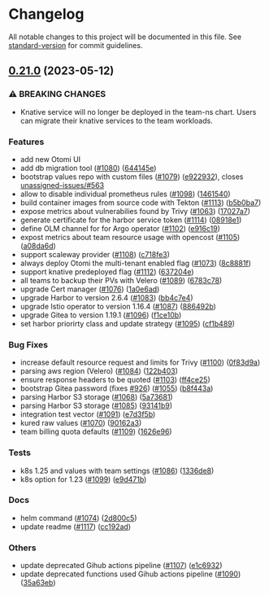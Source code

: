 # Changelog

All notable changes to this project will be documented in this file. See [standard-version](https://github.com/conventional-changelog/standard-version) for commit guidelines.

## [0.21.0](https://github.com/redkubes/otomi-core/compare/v0.20.0-pre...v0.21.0) (2023-05-12)


### ⚠ BREAKING CHANGES

* Knative service will no longer be deployed in the team-ns chart. Users can migrate
their knative services to the team workloads.

### Features
* add new Otomi UI
* add db migration tool ([#1080](https://github.com/redkubes/otomi-core/issues/1080)) ([644145e](https://github.com/redkubes/otomi-core/commit/644145ea43799ec66f0e7decc2257400d68ec6f1))
* bootstrap values repo with custom files ([#1079](https://github.com/redkubes/otomi-core/issues/1079)) ([e922932](https://github.com/redkubes/otomi-core/commit/e92293274f6730f57fbe4d204d8587cfd23c80c1)), closes [unassigned-issues/#563](https://github.com/unassigned-issues/otomi-core/issues/563)
* allow to disable individual prometheus rules ([#1098](https://github.com/redkubes/otomi-core/issues/1098)) ([1461540](https://github.com/redkubes/otomi-core/commit/146154025c5418493307c4b73b7e1bd26e8d670f))
* build container images from source code with Tekton ([#1113](https://github.com/redkubes/otomi-core/issues/1113)) ([b5b0ba7](https://github.com/redkubes/otomi-core/commit/b5b0ba763bd11f6ca1776728102377f35354c9c3))
* expose metrics about vulnerabilies found by Trivy ([#1063](https://github.com/redkubes/otomi-core/issues/1063)) ([17027a7](https://github.com/redkubes/otomi-core/commit/17027a78c7410b026e4ffaf7872aaadfc955ac7c))
* generate certificate for the harbor service token ([#1114](https://github.com/redkubes/otomi-core/issues/1114)) ([08918e1](https://github.com/redkubes/otomi-core/commit/08918e18be87004315716c4c10c1c1bf2beaf9fd))
* define OLM channel for for Argo operator ([#1102](https://github.com/redkubes/otomi-core/issues/1102)) ([e916c19](https://github.com/redkubes/otomi-core/commit/e916c19083ba9451a7094666ef0e4632f82804ee))
* expost metrics about team resource usage with opencost ([#1105](https://github.com/redkubes/otomi-core/issues/1105)) ([a08da6d](https://github.com/redkubes/otomi-core/commit/a08da6d3782353362fe7ac3da3ecfc981bcb0f9b))
* support scaleway provider ([#1108](https://github.com/redkubes/otomi-core/issues/1108)) ([c718fe3](https://github.com/redkubes/otomi-core/commit/c718fe32e239a4790688108772c0a0f620a2b059))
* always deploy Otomi the multi-tenant enabled flag ([#1073](https://github.com/redkubes/otomi-core/issues/1073)) ([8c8881f](https://github.com/redkubes/otomi-core/commit/8c8881fc23ebe9927c4ec217971fd01418d4bc14))
* support knative predeployed flag ([#1112](https://github.com/redkubes/otomi-core/issues/1112)) ([637204e](https://github.com/redkubes/otomi-core/commit/637204e1a29c009fd97945c9d1c7bafdc9c3698d))
* all teams to backup their PVs with Velero ([#1089](https://github.com/redkubes/otomi-core/issues/1089)) ([6783c78](https://github.com/redkubes/otomi-core/commit/6783c7895b856081efe4c35b13a0c9e4822cee6f))
* upgrade Cert manager ([#1076](https://github.com/redkubes/otomi-core/issues/1076)) ([1a0e6ad](https://github.com/redkubes/otomi-core/commit/1a0e6adc0b5d5ac0c011a7147ab2fdf000730e4c))
* upgrade Harbor to version 2.6.4 ([#1083](https://github.com/redkubes/otomi-core/issues/1083)) ([bb4c7e4](https://github.com/redkubes/otomi-core/commit/bb4c7e45ce88e4d56542775b930a2217c010a588))
* upgrade Istio operator to version 1.16.4 ([#1087](https://github.com/redkubes/otomi-core/issues/1087)) ([886492b](https://github.com/redkubes/otomi-core/commit/886492bc35a9c95aa113c47f3dadb1936691f559))
* upgrade Gitea to version 1.19.1 ([#1096](https://github.com/redkubes/otomi-core/issues/1096)) ([f1ce10b](https://github.com/redkubes/otomi-core/commit/f1ce10b3c02598906a38c2d85f835acd678531d8))
* set harbor priorirty class and update strategy ([#1095](https://github.com/redkubes/otomi-core/issues/1095)) ([cf1b489](https://github.com/redkubes/otomi-core/commit/cf1b489c5ffb3dfecdd4cbd0c84a6469a7adaa20))


### Bug Fixes

* increase default resource request and limits for Trivy ([#1100](https://github.com/redkubes/otomi-core/issues/1100)) ([0f83d9a](https://github.com/redkubes/otomi-core/commit/0f83d9a22417c07b0ded54287df229288b6001f2))
* parsing aws region (Velero) ([#1084](https://github.com/redkubes/otomi-core/issues/1084)) ([122b403](https://github.com/redkubes/otomi-core/commit/122b40303d9bc1aba26efc7109dbfd2572bc001c))
* ensure response headers to be quoted ([#1103](https://github.com/redkubes/otomi-core/issues/1103)) ([ff4ce25](https://github.com/redkubes/otomi-core/commit/ff4ce25ebf53e77ea9ecfd8bf7c99e3232d5247f))
* bootstrap Gitea password (fixes [#926](https://github.com/redkubes/otomi-core/issues/926)) ([#1055](https://github.com/redkubes/otomi-core/issues/1055)) ([b8f443a](https://github.com/redkubes/otomi-core/commit/b8f443a69d1c401fec660e275024a9dd7d0bcd6c))
* parsing Harbor S3 storage ([#1068](https://github.com/redkubes/otomi-core/issues/1068)) ([5a73681](https://github.com/redkubes/otomi-core/commit/5a7368171bb2e1c7d890aac28169c007df519528))
* parsing Harbor S3 storage ([#1085](https://github.com/redkubes/otomi-core/issues/1085)) ([93141b9](https://github.com/redkubes/otomi-core/commit/93141b9f67cdbeaeec24363b22c78e548ee2ae83))
* integration test vector ([#1091](https://github.com/redkubes/otomi-core/issues/1091)) ([e7d3f5b](https://github.com/redkubes/otomi-core/commit/e7d3f5b26fd24b32256a410b7af2cc20c1614941))
* kured raw values ([#1070](https://github.com/redkubes/otomi-core/issues/1070)) ([90162a3](https://github.com/redkubes/otomi-core/commit/90162a3cdf616fcde4273edec862fa5823a65db0))
* team billing quota defaults ([#1109](https://github.com/redkubes/otomi-core/issues/1109)) ([1626e96](https://github.com/redkubes/otomi-core/commit/1626e96071cbd86892a942bca1e40dcf3a06a949))


### Tests

* k8s 1.25 and values with team settings ([#1086](https://github.com/redkubes/otomi-core/issues/1086)) ([1336de8](https://github.com/redkubes/otomi-core/commit/1336de88d9e1b30dea99d0d9ab9e633b671c9cb8))
* k8s option for 1.23 ([#1099](https://github.com/redkubes/otomi-core/issues/1099)) ([e9d471b](https://github.com/redkubes/otomi-core/commit/e9d471b1cfd219c143d9f86b2f4db147b31a0f28))


### Docs

* helm command ([#1074](https://github.com/redkubes/otomi-core/issues/1074)) ([2d800c5](https://github.com/redkubes/otomi-core/commit/2d800c5e3c22310eaff96348d1eee0b3bb6e77db))
* update readme ([#1117](https://github.com/redkubes/otomi-core/issues/1117)) ([cc192ad](https://github.com/redkubes/otomi-core/commit/cc192adc4f129b79bac7830da735b6c407e4a1c6))


### Others

* update deprecated Gihub actions pipeline ([#1107](https://github.com/redkubes/otomi-core/issues/1107)) ([e1c6932](https://github.com/redkubes/otomi-core/commit/e1c693266b605e7ea0182f2dcb21344b84dbd34d))
* update deprecated functions used Gihub actions pipeline ([#1090](https://github.com/redkubes/otomi-core/issues/1090)) ([35a63eb](https://github.com/redkubes/otomi-core/commit/35a63eb3c8510e3ba3d75a7f9038c2cf4f61704a))
